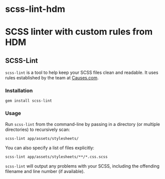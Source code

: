 # scss-lint-hdm
SCSS linter with custom rules from HDM
=======
##  SCSS-Lint

`scss-lint` is a tool to help keep your SCSS files clean and readable. It uses
rules established by the team at [Causes.com](http://causes.com).

### Installation

`gem install scss-lint`

### Usage

Run `scss-lint` from the command-line by passing in a directory (or multiple
directories) to recursively scan:

    scss-lint app/assets/stylesheets/

You can also specify a list of files explicitly:

    scss-lint app/assets/stylesheets/**/*.css.scss

`scss-lint` will output any problems with your SCSS, including the offending
filename and line number (if available).
